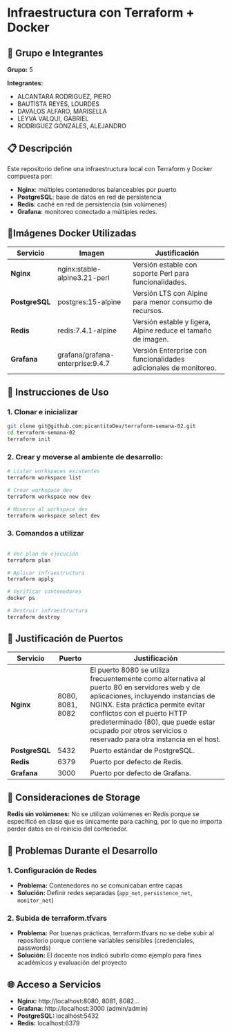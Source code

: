 # Infraestructura con Terraform + Docker

## 👥 Grupo e Integrantes

**Grupo:** 5

**Integrantes:**
- ALCANTARA RODRIGUEZ, PIERO
- BAUTISTA REYES, LOURDES
- DAVALOS ALFARO, MARISELLA
- LEYVA VALQUI, GABRIEL
- RODRIGUEZ GONZALES, ALEJANDRO

## 📋 Descripción

Este repositorio define una infraestructura local con Terraform y Docker compuesta por:

* **Nginx**: múltiples contenedores balanceables por puerto
* **PostgreSQL**: base de datos en red de persistencia
* **Redis**: caché en red de persistencia (sin volúmenes)
* **Grafana**: monitoreo conectado a múltiples redes.

## 🐳Imágenes Docker Utilizadas

| Servicio | Imagen | Justificación |
|----------|--------|---------------|
| **Nginx** | nginx:stable-alpine3.21-perl | Versión estable con soporte Perl para funcionalidades. |
| **PostgreSQL** | postgres:15-alpine | Versión LTS con Alpine para menor consumo de recursos. |
| **Redis** | redis:7.4.1-alpine | Versión estable y ligera, Alpine reduce el tamaño de imagen. |
| **Grafana** | grafana/grafana-enterprise:9.4.7 | Versión Enterprise con funcionalidades adicionales de monitoreo. |

## 🚀 Instrucciones de Uso

### 1. Clonar e inicializar
```bash
git clone git@github.com:picantitoDev/terraform-semana-02.git
cd terraform-semana-02
terraform init
```
### 2. Crear y moverse al ambiente de desarrollo:

```bash
# Listar workspaces existentes
terraform workspace list

# Crear workspace dev
terraform workspace new dev

# Moverse al workspace dev
terraform workspace select dev
```

### 3. Comandos a utilizar
```bash

# Ver plan de ejecución
terraform plan

# Aplicar infraestructura
terraform apply

# Verificar contenedores
docker ps

# Destruir infraestructura
terraform destroy
```

## 🔌 Justificación de Puertos

| Servicio | Puerto | Justificación |
|----------|--------|---------------|
| **Nginx** | 8080, 8081, 8082 | El puerto 8080 se utiliza frecuentemente como alternativa al puerto 80 en servidores web y de aplicaciones, incluyendo instancias de NGINX. Esta práctica permite evitar conflictos con el puerto HTTP predeterminado (80), que puede estar ocupado por otros servicios o reservado para otra instancia en el host. |
| **PostgreSQL** | 5432 | Puerto estándar de PostgreSQL. |
| **Redis** | 6379 | Puerto por defecto de Redis. |
| **Grafana** | 3000 | Puerto por defecto de Grafana. |

## 💾 Consideraciones de Storage

**Redis sin volúmenes:** No se utilizan volúmenes en Redis porque se especificó en clase que es únicamente para caching, por lo que no importa perder datos en el reinicio del contenedor.

## 🔧 Problemas Durante el Desarrollo

### 1. Configuración de Redes
- **Problema:** Contenedores no se comunicaban entre capas
- **Solución:** Definir redes separadas (`app_net`, `persistence_net`, `monitor_net`)

### 2. Subida de terraform.tfvars
- **Problema:** Por buenas prácticas, terraform.tfvars no se debe subir al repositorio porque contiene variables sensibles (credenciales, passwords)
- **Solución:** El docente nos indicó subirlo como ejemplo para fines académicos y evaluación del proyecto

## 🌐 Acceso a Servicios

- **Nginx:** http://localhost:8080, 8081, 8082...
- **Grafana:** http://localhost:3000 (admin/admin)
- **PostgreSQL:** localhost:5432
- **Redis:** localhost:6379
